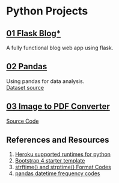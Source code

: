 # Python Projects

## [01 Flask Blog*](https://rrka3flaskblog.herokuapp.com/)
A fully functional blog web app using flask.  

## [02 Pandas](https://github.com/rrkas/PythonPanda)
Using pandas for data analysis.  
[Dataset source](https://insights.stackoverflow.com/survey)

## [03 Image to PDF Converter](https://rrka4imagestopdf.herokuapp.com/)
[Source Code](https://github.com/rrkas/ImgToPdfFlask)

## References and Resources
 1. [Heroku supported runtimes for python](https://devcenter.heroku.com/articles/python-support#supported-runtimes)
 2. [Bootstrap 4 starter template](https://getbootstrap.com/docs/4.0/getting-started/introduction/#starter-template)
 3. [strftime() and strptime() Format Codes](https://docs.python.org/3/library/datetime.html#strftime-and-strptime-format-codes)
 4. [pandas datetime frequency codes](https://pandas.pydata.org/pandas-docs/stable/user_guide/timeseries.html#dateoffset-objects)
